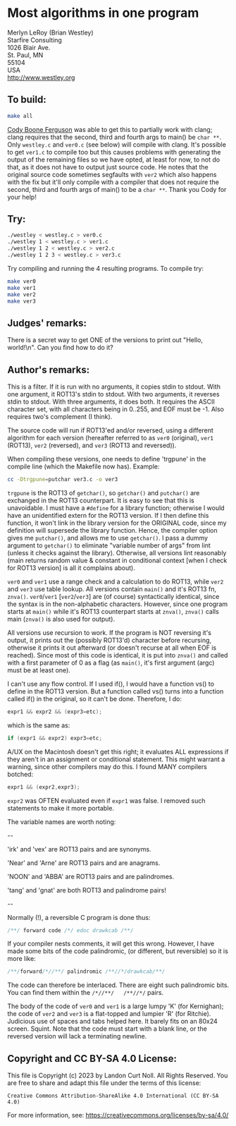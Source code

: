 # Most algorithms in one program

Merlyn LeRoy (Brian Westley)  
Starfire Consulting  
1026 Blair Ave.  
St. Paul, MN    
55104    
USA  
<http://www.westley.org>  

## To build:

```sh
make all
```


[Cody Boone Ferguson](/winners.html#Cody_Boone_Ferguson) was able to get
this to partially work with clang; clang requires that the second, third and
fourth args to main() be `char **`. Only `westley.c` and `ver0.c` (see below) will
compile with clang. It's possible to get `ver1.c` to compile too but this causes
problems with generating the output of the remaining files so we have opted, at
least for now, to not do that, as it does not have to output just source code.
He notes that the original source code sometimes segfaults with `ver2` which
also happens with the fix but it'll only compile with a compiler that
does not require the second, third and fourth args of main() to be a `char **`.
Thank you Cody for your help!


## Try:

```sh
./westley < westley.c > ver0.c
./westley 1 < westley.c > ver1.c
./westley 1 2 < westley.c > ver2.c
./westley 1 2 3 < westley.c > ver3.c
```


Try compiling and running the 4 resulting programs. To compile try:

```sh
make ver0
make ver1
make ver2
make ver3
```


## Judges' remarks:


There is a secret way to get ONE of the versions to print out
"Hello, world!\n".  Can you find how to do it?


## Author's remarks:

This is a filter.  If it is run with no arguments, it copies
stdin to stdout.  With one argument, it ROT13's stdin to
stdout.  With two arguments, it reverses stdin to stdout.  With
three arguments, it does both.  It requires the ASCII character
set, with all characters being in 0..255, and EOF must be -1.
Also requires two's complement (I think).

The source code will run if ROT13'ed and/or reversed, using a
different algorithm for each version (hereafter referred to as
`ver0` (original), `ver1` (ROT13), `ver2` (reversed), and `ver3` 
(ROT13 and reversed)).

When compiling these versions, one needs to define 'trgpune'
in the compile line (which the Makefile now has).  Example:

```sh
cc -Dtrgpune=putchar ver3.c -o ver3
```

`trgpune` is the ROT13 of `getchar()`, so `getchar()` and `putchar()`
are exchanged in the ROT13 counterpart.  It is easy to see that
this is unavoidable.  I must have a `#define` for a library
function; otherwise I would have an unidentified extern for the
ROT13 version.  If I then define this function, it won't link
in the library version for the ORIGINAL code, since my
definition will supersede the library function.  Hence, the
compiler option gives me `putchar()`, and allows me to use
`getchar()`.  I pass a dummy argument to `getchar()` to eliminate
"variable number of args" from lint (unless it checks against
the library).  Otherwise, all versions lint reasonably (main
returns random value & constant in conditional context [when I
check for ROT13 version] is all it complains about).

`ver0` and `ver1` use a range check and a calculation to do ROT13,
while `ver2` and `ver3` use table lookup.  All versions contain
`main()` and it's ROT13 fn, `znva()`.  `ver0`/`ver1` [`ver2`/`ver3`] are
(of course) syntactically identical, since the syntax is in the
non-alphabetic characters.  However, since one program starts
at `main()` while it's ROT13 counterpart starts at `znva()`, `znva()`
calls main (`znva()` is also used for output).

All versions use recursion to work.  If the program is NOT
reversing it's output, it prints out the (possibly ROT13'd)
character before recursing, otherwise it prints it out
afterward (or doesn't recurse at all when EOF is reached).
Since most of this code is identical, it is put into `znva()` and
called with a first parameter of 0 as a flag (as `main()`, it's
first argument (argc) must be at least one).

I can't use any flow control.  If I used if(), I would have a
function vs() to define in the ROT13 version.  But a function
called vs() turns into a function called if() in the original,
so it can't be done.  Therefore, I do:

```c
expr1 && expr2 && (expr3=etc);
```

which is the same as:

```c
if (expr1 && expr2) expr3=etc;
```

A/UX on the Macintosh doesn't get this right; it evaluates ALL
expressions if they aren't in an assignment or conditional
statement.  This might warrant a warning, since other compilers
may do this.  I found MANY compilers botched:

```c
expr1 && (expr2,expr3);
```

`expr2` was OFTEN evaluated even if `expr1` was false.  I removed
such statements to make it more portable.

The variable names are worth noting:

--

'irk' and  'vex' are ROT13 pairs and are synonyms.

'Near' and 'Arne' are ROT13 pairs and are anagrams.

'NOON' and 'ABBA' are ROT13 pairs and are palindromes.

'tang' and 'gnat' are both ROT13 and palindrome pairs!

--

Normally (!), a reversible C program is done thus:

```c
/**/ forward code /*/ edoc drawkcab /**/
```

If your compiler nests comments, it will get this wrong.
However, I have made some bits of the code palindromic,
(or different, but reversible) so it is more like:

```c
/**/forward/*//**/ palindromic /**//*/drawkcab/**/
```

The code can therefore be interlaced.  There are eight
such palindromic bits.  You can find them within the
`/*//**/   /**//*/` pairs.

The body of the code of `ver0` and `ver1` is a large lumpy 'K' (for
Kernighan); the code of `ver2` and `ver3` is a flat-topped and
lumpier 'R' (for Ritchie).  Judicious use of spaces and tabs
helped here.  It barely fits on an 80x24 screen.  Squint.  Note
that the code must start with a blank line, or the reversed version
will lack a terminating newline.

## Copyright and CC BY-SA 4.0 License:

This file is Copyright (c) 2023 by Landon Curt Noll.  All Rights Reserved.
You are free to share and adapt this file under the terms of this license:

    Creative Commons Attribution-ShareAlike 4.0 International (CC BY-SA 4.0)

For more information, see: https://creativecommons.org/licenses/by-sa/4.0/
